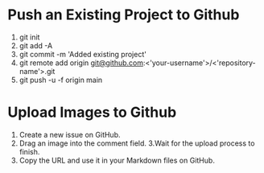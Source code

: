 # Push an Existing Project to Github

1. git init <br>
2. git add -A <br>
3. git commit -m 'Added existing project' <br>
4. git remote add origin git@github.com:<'your-username'>/<'repository-name'>.git <br>
5. git push -u -f origin main <br>

# Upload Images to Github
1. Create a new issue on GitHub.
2. Drag an image into the comment field.
3.Wait for the upload process to finish.
4. Copy the URL and use it in your Markdown files on GitHub.


